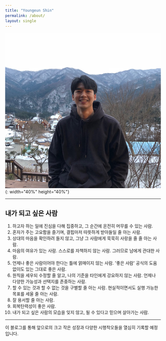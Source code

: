 ```yaml
---
title: "Youngeun Shin"
permalink: /about/
layout: single
---
```


  
![jpg](/assets/images/my.jpg "내사진"){: width="40%" height="40%"}  
    
---

## 내가 되고 싶은 사람  

1. 하고자 하는 일에 진심을 다해 집중하고, 그 순간에 온전히 머무를 수 있는 사람.  
2. 혼자가 주는 고요함을 즐기며, 결핍마저 따뜻하게 받아들일 줄 아는 사람.  
3. 상대의 마음을 확인하려 들지 않고, 그냥 그 사람에게 묵묵히 사랑을 줄 줄 아는 사람.  
4. 마음의 여유가 있는 사람. 스스로를 자책하지 않는 사람. 그러므로 남에게 관대한 사람.  
5. 언제나 좋은 사람이어야 한다는 틀에 얽매이지 않는 사람. '좋은 사람' 공식의 도움 없이도 있는 그대로 좋은 사람.  
6. 원칙을 세우되 수정할 줄 알고, 나의 기준을 타인에게 강요하지 않는 사람. 언제나 다양한 가능성과 선택지를 존중하는 사람.  
7. 할 수 있는 것과 할 수 없는 것을 구별할 줄 아는 사람. 현실적이면서도 실행 가능한 목표를 세울 줄 아는 사람.  
8. 잘 용서할 줄 아는 사람.  
9. 회복탄력성이 좋은 사람.  
10. 내가 되고 싶은 사람의 모습을 잊지 않고, 될 수 있다고 믿으며 살아가는 사람.

---

이 블로그를 통해 앞으로의 크고 작은 성장과 다양한 시행착오들을 열심히 기록할 예정입니다.  





